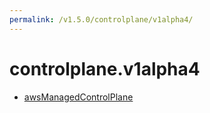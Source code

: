 ```yaml
---
permalink: /v1.5.0/controlplane/v1alpha4/
---
```


# controlplane.v1alpha4



* [awsManagedControlPlane](awsManagedControlPlane.md)